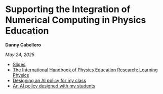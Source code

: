 # Supporting the Integration of Numerical Computing in Physics Education

**Danny Cabellero**

*May 24, 2025*

* [Slides](https://dannycaballero.info/pdf/talks/2025_CompPhys_BIRS.pdf)
* [The International Handbook of Physics Education Research: Learning Physics](https://doi.org/10.1063/9780735425477)
* [Designing an AI policy for my class](https://danny.hellmo.space/posts/designing-an-ai-policy-for-my-class/)
* [An AI policy designed with my students](https://danny.hellmo.space/posts/an-ai-policy-designed-with-my-students/)